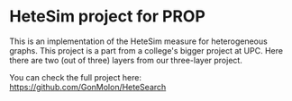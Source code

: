 # HeteSim project for PROP

This is an implementation of the HeteSim measure for heterogeneous graphs.
This project is a part from a college's bigger project at UPC.
Here there are two (out of three) layers from our three-layer project.

You can check the full project here:
https://github.com/GonMolon/HeteSearch
